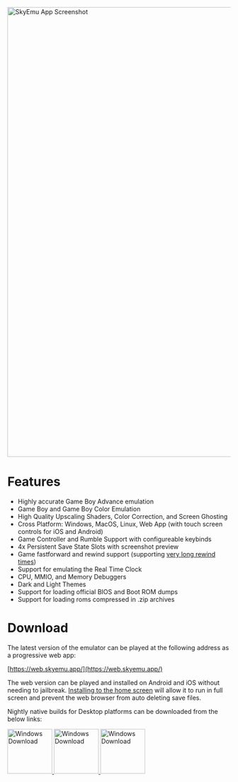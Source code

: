 [<img width="1015" alt="SkyEmu App Screenshot" src="https://user-images.githubusercontent.com/7118296/197385606-b12439ca-48d4-46f2-b0d5-311037430f94.png">](https://web.skyemu.app/)

# Features

- Highly accurate Game Boy Advance emulation
- Game Boy and Game Boy Color Emulation 
- High Quality Upscaling Shaders, Color Correction, and Screen Ghosting
- Cross Platform: Windows, MacOS, Linux, Web App (with touch screen controls for iOS and Android)
- Game Controller and Rumble Support with configureable keybinds
- 4x Persistent Save State Slots with screenshot preview
- Game fastforward and rewind support (supporting [very long rewind times](https://www.youtube.com/watch?v=Sfc_1NKbiKg))
- Support for emulating the Real Time Clock
- CPU, MMIO, and Memory Debuggers
- Dark and Light Themes
- Support for loading official BIOS and Boot ROM dumps
- Support for loading roms compressed in .zip archives

# Download

The latest version of the emulator can be played at the following address as a progressive web app:

[https://web.skyemu.app/](https://web.skyemu.app/)

The web version can be played and installed on Android and iOS without needing to jailbreak. [Installing to the home screen](https://mobilesyrup.com/2020/05/24/how-install-progressive-web-app-pwa-android-ios-pc-mac/) will allow it to run in full screen and prevent the web browser from auto deleting save files. 

Nightly native builds for Desktop platforms can be downloaded from the below links: 

<div>
<a href="https://github.com/skylersaleh/SkyEmu/releases/download/v2/SkyEmu-v2-Windows.zip">  
<img width="101" alt="Windows Download" src="https://user-images.githubusercontent.com/7118296/176842140-08c584d3-8891-410f-b667-2a4917404866.png" />
</a>
<a href="https://github.com/skylersaleh/SkyEmu/releases/download/v2/SkyEmu-v2-macOS.dmg">
<img width="101" alt="Windows Download" src="https://user-images.githubusercontent.com/7118296/176842205-301a2c7a-2095-4cc3-b46f-15957a202542.png" />
  </a>
<a href="https://github.com/skylersaleh/SkyEmu/releases/download/v2/SkyEmu-v2-Linux.zip">
<img width="101" alt="Windows Download" src="https://user-images.githubusercontent.com/7118296/176842333-218ae56e-4f2d-4bbb-8ec7-ee4b7415f49d.png" />
  </a>
  
</div>

